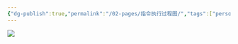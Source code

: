 ```yaml
---
{"dg-publish":true,"permalink":"/02-pages/指令执行过程图/","tags":["personal/blog","计算机组成原理/CPU"]}
---
```


![](https://yelanyanyu-img-bed.oss-cn-hangzhou.aliyuncs.com/img/blog/2024/11/20241127203642.png)